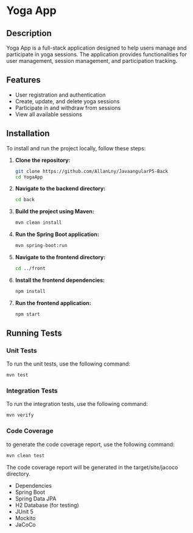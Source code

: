 # Yoga App

## Description

Yoga App is a full-stack application designed to help users manage and participate in yoga sessions. The application provides functionalities for user management, session management, and participation tracking.

## Features

- User registration and authentication
- Create, update, and delete yoga sessions
- Participate in and withdraw from sessions
- View all available sessions

## Installation

To install and run the project locally, follow these steps:

1. **Clone the repository:**
    ```sh
    git clone https://github.com/AllanLny/JavaangularP5-Back
    cd YogaApp
    ```

2. **Navigate to the backend directory:**
    ```sh
    cd back
    ```

3. **Build the project using Maven:**
    ```sh
    mvn clean install
    ```

4. **Run the Spring Boot application:**
    ```sh
    mvn spring-boot:run
    ```

5. **Navigate to the frontend directory:**
    ```sh
    cd ../front
    ```

6. **Install the frontend dependencies:**
    ```sh
    npm install
    ```

7. **Run the frontend application:**
    ```sh
    npm start
    ```

## Running Tests

### Unit Tests

To run the unit tests, use the following command:
```sh
mvn test
 ```

### Integration Tests

To run the integration tests, use the following command:

```sh
mvn verify
```


### Code Coverage
to generate the code coverage report, use the following command:
```sh
mvn clean test
```
The code coverage report will be generated in the target/site/jacoco directory.

- Dependencies
- Spring Boot
- Spring Data JPA
- H2 Database (for testing)
- JUnit 5
- Mockito
- JaCoCo